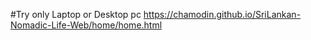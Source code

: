 #Try only Laptop or Desktop pc
https://chamodin.github.io/SriLankan-Nomadic-Life-Web/home/home.html
